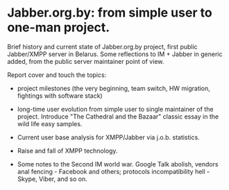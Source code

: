 Jabber.org.by: from simple user to one-man project.
===================================================

Brief history and current state of Jabber.org.by project, first public  Jabber/XMPP server in Belarus. Some reflections to IM  + Jabber in generic added, from the public server maintainer point of view. 


Report cover and touch the topics:


* project milestones (the very beginning, team switch, HW migration, fightings with software stack)

* long-time user evolution from simple user to single maintainer of the project. Introduce "The Cathedral and the Bazaar" classic essay in the wild life easy samples. 

* Current user base analysis for XMPP/Jabber via j.o.b. statistics.

* Raise and fall of XMPP technology.

* Some notes to the Second IM world war. Google Talk abolish, vendors anal fencing - Facebook and others;  protocols incompatibility hell - Skype, Viber, and so on. 

